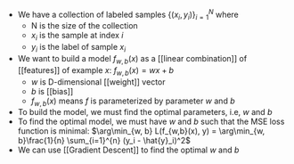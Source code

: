 - We have a collection of labeled samples $\{(x_i, y_i)\}_{i=1}^{N}$ where
	- N is the size of the collection
	- $x_i$ is the sample at index $i$ 
	- $y_i$ is the label of sample $x_i$ 
- We want to build a model $f_{w,b}(x)$ as a [[linear combination]] of [[features]] of example $x$: 
					  $f_{w,b}(x) = wx + b$ 
	- $w$ is D-dimensional [[weight]] vector
	- $b$ is [[bias]] 
	- $f_{w,b}(x)$ means $f$ is parameterized by parameter $w$ and $b$
- To build the model, we must find the optimal parameters, i.e, $w$ and $b$
- To find the optimal model, we must have $w$ and $b$ such that the MSE loss function is minimal:
		$\arg\min_{w, b} L(f_{w,b}(x), y) = \arg\min_{w, b}\frac{1}{n} \sum_{i=1}^{n} (y_i - \hat{y}_i)^2$
- We can use [[Gradient Descent]] to find the optimal $w$ and $b$ 